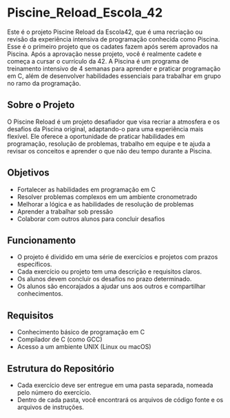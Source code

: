 # Piscine_Reload_Escola_42

Este é o projeto Piscine Reload da Escola42, que é uma recriação ou revisão da experiência intensiva de programação conhecida como Piscina.
Esse é o primeiro projeto que os cadates fazem após serem aprovados na Piscina. Após a aprovação nesse projeto, você é realmente cadete e começa a cursar o currículo da 42.
A Piscina é um programa de treinamento intensivo de 4 semanas para aprender e praticar programação em C, além de desenvolver habilidades essenciais para trabalhar em grupo no ramo da programação.

## Sobre o Projeto
O Piscine Reload é um projeto desafiador que visa recriar a atmosfera e os desafios da Piscina original, adaptando-o para uma experiência mais flexível.
Ele oferece a oportunidade de praticar habilidades em programação, resolução de problemas, trabalho em equipe e te ajuda a revisar os conceitos e aprender o que não deu tempo durante a Piscina.

## Objetivos
- Fortalecer as habilidades em programação em C
- Resolver problemas complexos em um ambiente cronometrado
- Melhorar a lógica e as habilidades de resolução de problemas
- Aprender a trabalhar sob pressão
- Colaborar com outros alunos para concluir desafios

## Funcionamento
- O projeto é dividido em uma série de exercícios e projetos com prazos específicos.
- Cada exercício ou projeto tem uma descrição e requisitos claros.
- Os alunos devem concluir os desafios no prazo determinado.
- Os alunos são encorajados a ajudar uns aos outros e compartilhar conhecimentos.

## Requisitos
- Conhecimento básico de programação em C
- Compilador de C (como GCC)
- Acesso a um ambiente UNIX (Linux ou macOS)

## Estrutura do Repositório
- Cada exercício deve ser entregue em uma pasta separada, nomeada pelo número do exercício.
- Dentro de cada pasta, você encontrará os arquivos de código fonte e os arquivos de instruções.
